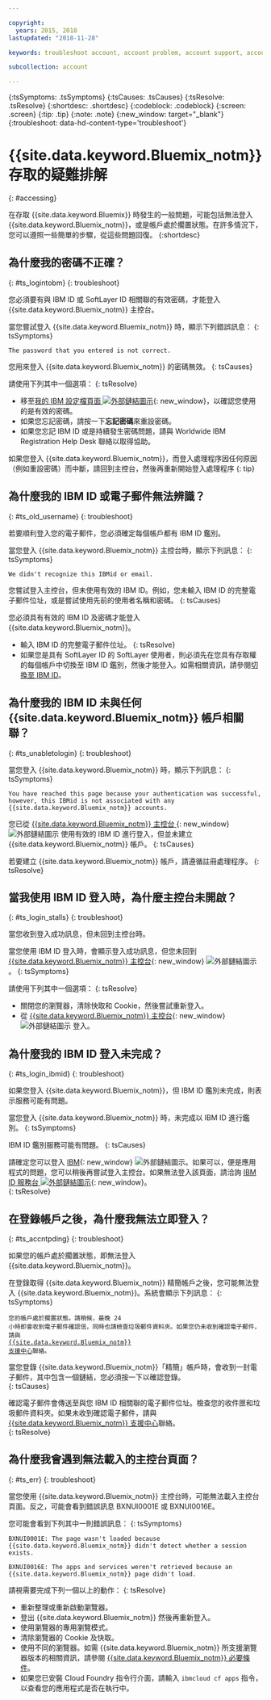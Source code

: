 ```yaml
---

copyright:
  years: 2015, 2018
lastupdated: "2018-11-28"

keywords: troubleshoot account, account problem, account support, account help, account error, access error, login error, error message

subcollection: account

---
```


{:tsSymptoms: .tsSymptoms}
{:tsCauses: .tsCauses}
{:tsResolve: .tsResolve}
{:shortdesc: .shortdesc}
{:codeblock: .codeblock}
{:screen: .screen}
{:tip: .tip}
{:note: .note}
{:new_window: target="_blank"}
{:troubleshoot: data-hd-content-type='troubleshoot'}


# {{site.data.keyword.Bluemix_notm}} 存取的疑難排解
{: #accessing}

在存取 {{site.data.keyword.Bluemix}} 時發生的一般問題，可能包括無法登入 {{site.data.keyword.Bluemix_notm}}，或是帳戶處於擱置狀態。在許多情況下，您可以遵照一些簡單的步驟，從這些問題回復。
{:shortdesc}


## 為什麼我的密碼不正確？
{: #ts_logintobm}
{: troubleshoot}

您必須要有與 IBM ID 或 SoftLayer ID 相關聯的有效密碼，才能登入 {{site.data.keyword.Bluemix_notm}} 主控台。

當您嘗試登入 {{site.data.keyword.Bluemix_notm}} 時，顯示下列錯誤訊息：
{: tsSymptoms}

`The password that you entered is not correct.`

您用來登入 {{site.data.keyword.Bluemix_notm}} 的密碼無效。
{: tsCauses}

請使用下列其中一個選項：
{: tsResolve}
 * 移至[我的 IBM 設定檔頁面 ![外部鏈結圖示](../icons/launch-glyph.svg "外部鏈結圖示")](https://myibm.ibm.com/dashboard/){: new_window}，以確認您使用的是有效的密碼。
 * 如果您忘記密碼，請按一下**忘記密碼**來重設密碼。
 * 如果您忘記 IBM ID 或是持續發生密碼問題，請與 Worldwide IBM Registration Help Desk 聯絡以取得協助。

如果您登入 {{site.data.keyword.Bluemix_notm}}，而登入處理程序因任何原因（例如重設密碼）而中斷，請回到主控台，然後再重新開始登入處理程序
{: tip}


## 為什麼我的 IBM ID 或電子郵件無法辨識？
{: #ts_old_username}
{: troubleshoot}

若要順利登入您的電子郵件，您必須確定每個帳戶都有 IBM ID 鑑別。

當您登入 {{site.data.keyword.Bluemix_notm}} 主控台時，顯示下列訊息：
{: tsSymptoms}

`We didn't recognize this IBMid or email.`

您嘗試登入主控台，但未使用有效的 IBM ID。例如，您未輸入 IBM ID 的完整電子郵件位址，或是嘗試使用先前的使用者名稱和密碼。
{: tsCauses}

您必須具有有效的 IBM ID 及密碼才能登入 {{site.data.keyword.Bluemix_notm}}。

 * 輸入 IBM ID 的完整電子郵件位址。
 {: tsResolve}
 * 如果您是具有 SoftLayer ID 的 SoftLayer 使用者，則必須先在您具有存取權的每個帳戶中切換至 IBM ID 鑑別，然後才能登入。如需相關資訊，請參閱[切換至 IBM ID](/docs/account?topic=account-unifyingaccounts)。


## 為什麼我的 IBM ID 未與任何 {{site.data.keyword.Bluemix_notm}} 帳戶相關聯？
{: #ts_unabletologin}
{: troubleshoot}

當您登入 {{site.data.keyword.Bluemix_notm}} 時，顯示下列訊息：
{: tsSymptoms}

`You have reached this page because your authentication was successful, however, this IBMid is not associated with any  {{site.data.keyword.Bluemix_notm}} accounts.`

您已從 [{{site.data.keyword.Bluemix_notm}} 主控台 ](https://{DomainName}){: new_window} ![外部鏈結圖示](../icons/launch-glyph.svg "外部鏈結圖示") 使用有效的 IBM ID 進行登入，但並未建立 {{site.data.keyword.Bluemix_notm}} 帳戶。
{: tsCauses}

若要建立 {{site.data.keyword.Bluemix_notm}} 帳戶，請遵循註冊處理程序。
{: tsResolve}


## 當我使用 IBM ID 登入時，為什麼主控台未開啟？
{: #ts_login_stalls}
{: troubleshoot}

當您收到登入成功訊息，但未回到主控台時。

當您使用 IBM ID 登入時，會顯示登入成功訊息，但您未回到 [{{site.data.keyword.Bluemix_notm}} 主控台](https://{DomainName}){: new_window} ![外部鏈結圖示](../icons/launch-glyph.svg "外部鏈結圖示")。
{: tsSymptoms}

請使用下列其中一個選項：
{: tsResolve}
 * 關閉您的瀏覽器，清除快取和 Cookie，然後嘗試重新登入。
 * 從 [{{site.data.keyword.Bluemix_notm}} 主控台](https://{DomainName}){: new_window} ![外部鏈結圖示](../icons/launch-glyph.svg "外部鏈結圖示") 登入。


## 為什麼我的 IBM ID 登入未完成？
{: #ts_login_ibmid}
{: troubleshoot}

如果您登入 {{site.data.keyword.Bluemix_notm}}，但 IBM ID 鑑別未完成，則表示服務可能有問題。

當您登入 {{site.data.keyword.Bluemix_notm}} 時，未完成以 IBM ID 進行鑑別。
{: tsSymptoms}

IBM ID 鑑別服務可能有問題。
{: tsCauses}

請確定您可以登入 [IBM](https://idaas.iam.ibm.com/idaas/mtfim/sps/authsvc?PolicyId=urn:ibm:security:authentication:asf:basicldapuser){: new_window} ![外部鏈結圖示](../icons/launch-glyph.svg "外部鏈結圖示")。如果可以，便是應用程式的問題，您可以稍後再嘗試登入主控台。如果無法登入該頁面，請洽詢 [IBM ID 服務台 ![外部鏈結圖示](../icons/launch-glyph.svg "外部鏈結圖示")](https://www.ibm.com/ibmid/myibm/help/us/helpdesk.html){: new_window}。  
{: tsResolve}


## 在登錄帳戶之後，為什麼我無法立即登入？
{: #ts_accntpding}
{: troubleshoot}

如果您的帳戶處於擱置狀態，即無法登入 {{site.data.keyword.Bluemix_notm}}。

在登錄取得 {{site.data.keyword.Bluemix_notm}} 精簡帳戶之後，您可能無法登入 {{site.data.keyword.Bluemix_notm}}。系統會顯示下列訊息：
{: tsSymptoms}

<code>您的帳戶處於擱置狀態。請稍候，最晚 24 小時即會收到電子郵件確認信，同時也請檢查垃圾郵件資料夾。如果您仍未收到確認電子郵件，請與 <a href="http://ibm.biz/bluemixsupport.com" target="_blank">{{site.data.keyword.Bluemix_notm}} 支援中心</a>聯絡。</code>

當您登錄 {{site.data.keyword.Bluemix_notm}}「精簡」帳戶時，會收到一封電子郵件，其中包含一個鏈結，您必須按一下以確認登錄。  
{: tsCauses}

確認電子郵件會傳送至與您 IBM ID 相關聯的電子郵件位址。檢查您的收件匣和垃圾郵件資料夾。如果未收到確認電子郵件，請與 [{{site.data.keyword.Bluemix_notm}} 支援中心](/docs/get-support?topic=get-support-getting-customer-support)聯絡。  
{: tsResolve}


## 為什麼我會遇到無法載入的主控台頁面？
{: #ts_err}
{: troubleshoot}

當您使用 {{site.data.keyword.Bluemix_notm}} 主控台時，可能無法載入主控台頁面。反之，可能會看到錯誤訊息 BXNUI0001E 或 BXNUI0016E。

您可能會看到下列其中一則錯誤訊息：
{: tsSymptoms}

`BXNUI0001E: The page wasn't loaded because {{site.data.keyword.Bluemix_notm}} didn't detect whether a session exists.`

`BXNUI0016E: The apps and services weren't retrieved because an {{site.data.keyword.Bluemix_notm}} page didn't load.`

請視需要完成下列一個以上的動作：
{: tsResolve}

  * 重新整理或重新啟動瀏覽器。
  * 登出 {{site.data.keyword.Bluemix_notm}} 然後再重新登入。
  * 使用瀏覽器的專用瀏覽模式。
  * 清除瀏覽器的 Cookie 及快取。
  * 使用不同的瀏覽器。如需 {{site.data.keyword.Bluemix_notm}} 所支援瀏覽器版本的相關資訊，請參閱 [{{site.data.keyword.Bluemix_notm}} 必要條件](/docs/overview?topic=overview-prereqs-platform)。
  * 如果您已安裝 Cloud Foundry 指令行介面，請輸入 `ibmcloud cf apps` 指令，以查看您的應用程式是否在執行中。
